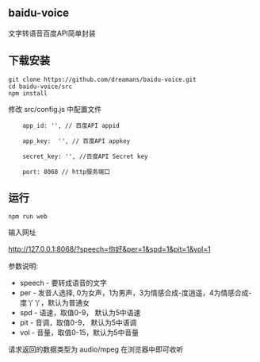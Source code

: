 ## baidu-voice
文字转语音百度API简单封装

## 下载安装

```
git clone https://github.com/dreamans/baidu-voice.git
cd baidu-voice/src
npm install
```

修改 src/config.js 中配置文件

```
    app_id: '', // 百度API appid 

    app_key:  '', // 百度API appkey 

    secret_key: '', //百度API Secret key

    port: 8068 // http服务端口
```

## 运行

```
npm run web
```

输入网址

http://127.0.0.1:8068/?speech=你好&per=1&spd=1&pit=1&vol=1

参数说明:
* speech - 要转成语音的文字
* per - 发音人选择, 0为女声，1为男声，3为情感合成-度逍遥，4为情感合成-度丫丫，默认为普通女
* spd - 语速，取值0-9， 默认为5中语速
* pit - 音调，取值0-9， 默认为5中语调
* vol - 音量，取值0-15，默认为5中音量

请求返回的数据类型为 audio/mpeg 在浏览器中即可收听

